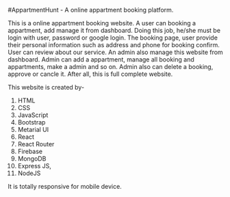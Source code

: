 #AppartmentHunt - A online appartment booking platform.

This is a online appartment booking website. A user can booking a appartment, add manage it from dashboard. Doing this job, he/she must be login with user, password or google login. The booking page, user provide their personal information such as address and phone for booking confirm. User can review about our service.
An admin also manage this website from dashboard. Admin can add a appartment, manage all booking and appartments, make a admin and so on. Admin also can delete a booking, approve or cancle it. After all, this is full complete website.

This website is created by-

1. HTML
2. CSS 
3. JavaScript 
4. Bootstrap 
5. Metarial UI 
6. React 
7. React Router 
8. Firebase 
9. MongoDB 
10. Express JS, 
11. NodeJS


It is totally responsive for mobile device.

